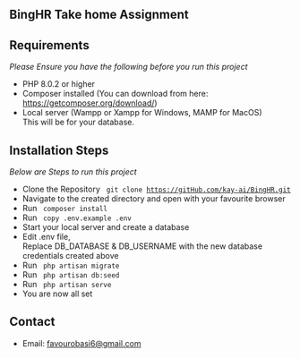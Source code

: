 ## BingHR Take home Assignment

## Requirements
<i> Please Ensure you have the following before you run this project </i>

- PHP 8.0.2 or higher
- Composer installed (You can download from here: https://getcomposer.org/download/)
- Local server (Wampp or Xampp for Windows, MAMP for MacOS) <br>
This will be for your database.

## Installation Steps

<i> Below are Steps to run this project </i>

* Clone the Repository 
<code> git clone https://gitHub.com/kay-ai/BingHR.git </code>
* Navigate to the created directory and open with your favourite browser
* Run <code> composer install </code>
* Run <code> copy .env.example .env </code>
* Start your local server and create a database
* Edit .env file, <br> Replace DB_DATABASE & DB_USERNAME with the new database credentials created above
* Run <code> php artisan migrate </code>
* Run <code> php artisan db:seed </code>
* Run <code> php artisan serve </code>
* You are now all set

## Contact
* Email: favourobasi6@gmail.com
